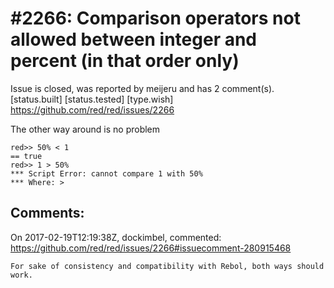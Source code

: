 
#2266: Comparison operators not allowed between integer and percent (in that order only)
================================================================================
Issue is closed, was reported by meijeru and has 2 comment(s).
[status.built] [status.tested] [type.wish]
<https://github.com/red/red/issues/2266>

The other way around is no problem

```
red>> 50% < 1
== true
red>> 1 > 50%
*** Script Error: cannot compare 1 with 50%
*** Where: >
```



Comments:
--------------------------------------------------------------------------------

On 2017-02-19T12:19:38Z, dockimbel, commented:
<https://github.com/red/red/issues/2266#issuecomment-280915468>

    For sake of consistency and compatibility with Rebol, both ways should work.

